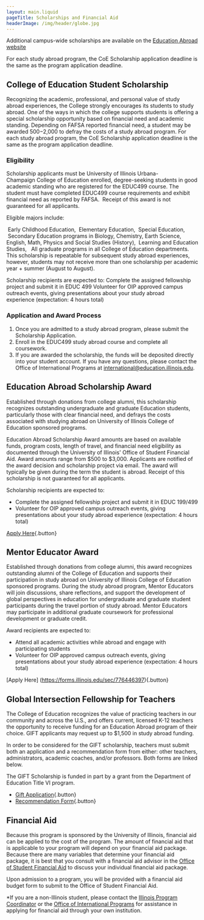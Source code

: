 ```yaml
---
layout: main.liquid
pageTitle: Scholarships and Financial Aid
headerImage: /img/header/globe.jpg
---
```

Additional campus-wide scholarships are available on the [Education Abroad website](https://www.studyabroad.illinois.edu/outgoing-students/costs-scholarships/scholarships/index.html)

For each study abroad program, the CoE Scholarship application deadline is the same as the program application deadline.

## College of Education Student Scholarship

Recognizing the academic, professional, and personal value of study abroad experiences, the College strongly encourages its students to study abroad. One of the ways in which the college supports students is offering a special scholarship opportunity based on financial need and academic standing. Depending on FAFSA reported financial need, a student may be awarded $500-$2,000 to defray the costs of a study abroad program. For each study abroad program, the CoE Scholarship application deadline is the same as the program application deadline.

### Eligibility
Scholarship applicants must be University of Illinois Urbana- Champaign College of Education enrolled, degree-seeking students in good academic standing who are registered for the EDUC499 course. The student must have completed EDUC499 course requirements and exhibit financial need as reported by FAFSA.  Receipt of this award is not guaranteed for all applicants.

Eligible majors include:

 Early Childhood Education,
 Elementary Education,
 Special Education,
 Secondary Education programs in Biology, Chemistry, Earth Science, English, Math, Physics and Social Studies (History),
 Learning and Education Studies, 
 All graduate programs in all College of Education departments.
This scholarship is repeatable for subsequent study abroad experiences, however, students may not receive more than one scholarship per academic year + summer (August to August).

Scholarship recipients are expected to:
Complete the assigned fellowship project and submit it in EDUC 499
Volunteer for OIP approved campus outreach events, giving presentations about your study abroad experience (expectation: 4 hours total)

### Application and Award Process
1. Once you are admitted to a study abroad program, please submit the Scholarship Application.
2. Enroll in the EDUC499 study abroad course and complete all coursework. 
3. If you are awarded the scholarship, the funds will be deposited directly into your student account.
If you have any questions, please contact the Office of International Programs at international@education.illinois.edu.


## Education Abroad Scholarship Award 

Established through donations from college alumni, this scholarship recognizes outstanding undergraduate and graduate Education students, particularly those with clear financial need, and defrays the costs associated with studying abroad on University of Illinois College of Education sponsored programs. 

Education Abroad Scholarship Award amounts are based on available funds, program costs, length of travel, and financial need eligibility as documented through the University of Illinois' Office of Student Financial Aid. Award amounts range from $500 to $3,000. Applicants are notified of the award decision and scholarship project via email. The award will typically be given during the term the student is abroad. Receipt of this scholarship is not guaranteed for all applicants.

Scholarship recipients are expected to:
* Complete the assigned fellowship project and submit it in EDUC 199/499
* Volunteer for OIP approved campus outreach events, giving presentations about your study abroad experience (expectation: 4 hours total)

[Apply Here](https://forms.illinois.edu/sec/567617119){.button}

## Mentor Educator Award

Established through donations from college alumni, this award recognizes outstanding alumni of the College of Education and supports their participation in study abroad on University of Illinois College of Education sponsored programs. During the study abroad program, Mentor Educators will join discussions, share reflections, and support the development of global perspectives in education for undergraduate and graduate student participants during the travel portion of study abroad. Mentor Educators may participate in additional graduate coursework for professional development or graduate credit. 

Award recipients are expected to:
* Attend all academic activities while abroad and engage with participating students
* Volunteer for OIP approved campus outreach events, giving presentations about your study abroad experience (expectation: 4 hours total)

[Apply Here] (https://forms.illinois.edu/sec/776446397){.button}

## Global Intersection Fellowship for Teachers

The College of Education recognizes the value of practicing teachers in our community and across the U.S., and offers current, licensed K-12 teachers the opportunity to receive funding for an Education Abroad program of their choice. GIFT applicants may request up to $1,500 in study abroad funding. 

In order to be considered for the GIFT scholarship, teachers must submit both an application and a recommendation form from either: other teachers, administrators, academic coaches, and/or professors. Both forms are linked below. 

The GIFT Scholarship is funded in part by a grant from the Department of Education Title VI program.
* [Gift Application](https://forms.illinois.edu/sec/965420904){.button}
* [Recommendation Form](https://forms.illinois.edu/sec/2129804469){.button}

## Financial Aid
Because this program is sponsored by the University of Illinois, financial aid can be applied to the cost of the program. The amount of financial aid that is applicable to your program will depend on your financial aid package. Because there are many variables that determine your financial aid package, it is best that you consult with a financial aid advisor in the [Office of Student Financial Aid](https://www.osfa.illinois.edu/) to discuss your individual financial aid package. 

Upon admission to a program, you will be provided with a financial aid budget form to submit to the Office of Student Financial Aid.

*If you are a non-Illinois student, please contact the [Illinois Program Coordinator](mailto:jminni3@illinois.edu) or the [Office of International Programs](mailto:international@education.illinois.edu) for assistance in applying for financial aid through your own institution.
